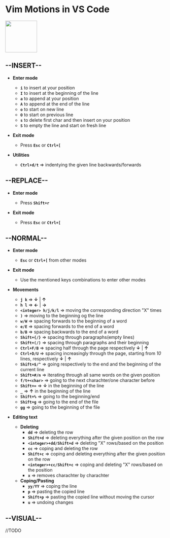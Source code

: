 # Vim Motions in VS Code

<img src="https://github.com/user-attachments/assets/d55c5e5d-8128-49ec-80fd-c40f07e1a110" width="100" height="100">

--INSERT--
-

- **Enter mode**
  - **`i`** to insert at your position
  - **`I`** to insert at the beginning of the line
  - **`a`** to append at your position
  - **`A`** to append at the end of the line
  - **`o`** to start on new line
  - **`O`** to start on previous line
  - **`s`** to delete first char and then insert on your position
  - **`S`** to empty the line and start on fresh line
    
- **Exit mode**
  - Press **`Esc`** or **`Ctrl+[`**

- **Utilities**
  - **`Ctrl+d/t`** => indentying the given line backwards/forwards
 
--REPLACE--
-

- **Enter mode**
  - Press **`Shift+r`**
    
- **Exit mode**
  - Press **`Esc`** or **`Ctrl+[`**

--NORMAL--
-

- **Enter mode**
  - **`Esc`** or **`Ctrl+[`** from other modes
  
- **Exit mode**
  - Use the mentioned keys combinations to enter other modes
    
- **Movements**
  - **`j k`** => **↓** | **↑**
  - **`h l`** => **←** | **→** 
  - **`<integer> h/j/k/l`** => moving the corresponding direction "X" times
  - **`)`** => moving to the beginning og the line
  - **`w/W`** => spacing forwards to the beginning of a word
  - **`e/E`** => spacing forwards to the end of a word
  - **`b/B`** => spacing backwards to the end of a word
  - **`Shift+{/}`** => spacing through paragraphs(empty lines)
  - **`Shift+(/)`** => spacing through paragraphs and their beginning
  - **`Ctrl+F/B`** => spacing half through the page respectively **↓**  | **↑**
  - **`Ctrl+D/U`** => spacing increasingly through the page, starting from *10* lines, respectively **↓**  | **↑**
  - **`Shift+$/^`** => going respectively to the end and the beginning of the current line
  - **`Shift+#/n`** => iterating through all same words on the given position
  - **`f/t+<char>`** => going to the next charachter/one character before
  - **`Shift+=`** => **↓** in the beginning of the line
  - **`_`** => **↑** in the beginning of the line
  - **`Shift+%`** => going to the beginning/end
  - **`Shift+g`** => going to the end of the file
  - **`gg`** => going to the beginning of the file

- **Editing text**
  - **Deleting**
    - **`dd`** => deleting the row
    - **`Shift+d`** => deleting everything after the given position on the row
    - **`<integer>+dd/Shift+d`** => deleting "X" rows/based on the position
    - **`cc`** => coping and deleting the row 
    - **`Shift+c`** => coping and deleting everything after the given position on the row
    - **`<integer>+cc/Shift+c`** => coping and deleting "X" rows/based on the position
    - **`x`** => removes charachter by charachter
  - **Coping/Pasting**
    - **`yy/YY`** => coping the line
    - **`p`** => pasting the copied line
    - **`Shift+p`** => pasting the copied line without moving the cursor
    - **`u`** => undoing changes

--VISUAL--
-

//TODO
